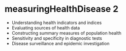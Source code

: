 # measuringHealthDisease 2
- Understanding health indicators and indices 
- Evaluating sources of health data
- Constructing summary measures of population health
- Sensitivity and specificity in diagnostic tests 
- Disease surveillance and epidemic investigation 

